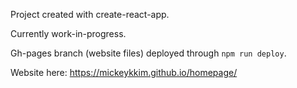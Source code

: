 Project created with create-react-app.

Currently work-in-progress.

Gh-pages branch (website files) deployed through `npm run deploy`.

Website here: https://mickeykkim.github.io/homepage/